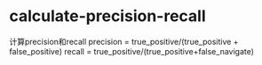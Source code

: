# calculate-precision-recall
计算precision和recall
precision = true_positive/(true_positive + false_positive)
recall = true_positive/(true_positive+false_navigate)
